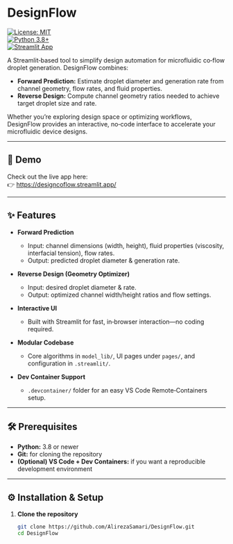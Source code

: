 # DesignFlow

[![License: MIT](https://img.shields.io/badge/License-MIT-blue.svg)](LICENSE)  
[![Python 3.8+](https://img.shields.io/badge/python-3.8%2B-brightgreen.svg)](https://www.python.org/)  
[![Streamlit App](https://img.shields.io/badge/Live%20Demo-Streamlit-orange.svg)](https://designcoflow.streamlit.app/)

A Streamlit‑based tool to simplify design automation for microfluidic co‑flow droplet generation. DesignFlow combines:

- **Forward Prediction:** Estimate droplet diameter and generation rate from channel geometry, flow rates, and fluid properties.  
- **Reverse Design:** Compute channel geometry ratios needed to achieve target droplet size and rate.  

Whether you’re exploring design space or optimizing workflows, DesignFlow provides an interactive, no‑code interface to accelerate your microfluidic device designs.

---

## 🚀 Demo

Check out the live app here:  
👉 https://designcoflow.streamlit.app/

---

## ✨ Features

- **Forward Prediction**  
  - Input: channel dimensions (width, height), fluid properties (viscosity, interfacial tension), flow rates.  
  - Output: predicted droplet diameter & generation rate.

- **Reverse Design (Geometry Optimizer)**  
  - Input: desired droplet diameter & rate.  
  - Output: optimized channel width/height ratios and flow settings.

- **Interactive UI**  
  - Built with Streamlit for fast, in‑browser interaction—no coding required.

- **Modular Codebase**  
  - Core algorithms in `model_lib/`, UI pages under `pages/`, and configuration in `.streamlit/`.

- **Dev Container Support**  
  - `.devcontainer/` folder for an easy VS Code Remote‑Containers setup.

---

## 🛠️ Prerequisites

- **Python:** 3.8 or newer  
- **Git:** for cloning the repository  
- **(Optional) VS Code + Dev Containers:** if you want a reproducible development environment

---

## ⚙️ Installation & Setup

1. **Clone the repository**  
   ```bash
   git clone https://github.com/AlirezaSamari/DesignFlow.git
   cd DesignFlow

